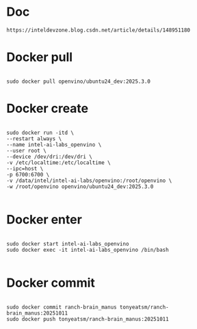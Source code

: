 # Doc
```shell
https://inteldevzone.blog.csdn.net/article/details/148951180

```

# Docker pull
```shell

sudo docker pull openvino/ubuntu24_dev:2025.3.0

```


# Docker create
``` shell

sudo docker run -itd \
--restart always \
--name intel-ai-labs_openvino \
--user root \
--device /dev/dri:/dev/dri \
-v /etc/localtime:/etc/localtime \
--ipc=host \
-p 6700:6700 \
-v /data/intel/intel-ai-labs/openvino:/root/openvino \
-w /root/openvino openvino/ubuntu24_dev:2025.3.0


```

# Docker enter  
```shell

sudo docker start intel-ai-labs_openvino
sudo docker exec -it intel-ai-labs_openvino /bin/bash


```



# Docker commit 
```shell

sudo docker commit ranch-brain_manus tonyeatsm/ranch-brain_manus:20251011
sudo docker push tonyeatsm/ranch-brain_manus:20251011



```